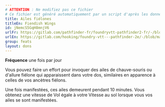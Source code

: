 ```yaml
---
# ATTENTION : Ne modifiez pas ce fichier
# Ce fichier est généré automatiquement par un script d'après les données du module Foundry VTT officiel et de sa traduction
title: Ailes fiélones
titleEn: Fiendish Wings
id: jNemcS5GqH8mnjV6
urlFr: https://gitlab.com/pathfinder-fr/foundryvtt-pathfinder2-fr/-/blob/master/data/feats/jNemcS5GqH8mnjV6.htm
urlEn: https://gitlab.com/hooking/foundry-vtt---pathfinder-2e/-/blob/master/packs/data/feats.db/fiendish-wings.json
group: feats
layout: dons
---
```

**Fréquence** une fois par jour

Vous pouvez faire un effort pour invoquer des ailes de chauve-souris ou d'allure fiélone qui apparaissent dans votre dos, similaires en apparence à celles de vos ancètres fiélons.

Une fois manifestées, ces ailes demeurent pendant 10 minutes. Vous obtenez une vitesse de Vol égale à votre Vitesse au sol lorsque vous vos ailes se sont manifestées.


